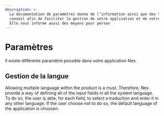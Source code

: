 ```yaml
---
description: >-
  La documentation de paramètres donne de l’information ainsi que des truc et
  conseil afin de faciliter la gestion de votre application et de votre équipe.
  Elle vous informe aussi des moyens pour person
---
```


# Paramètres

Il existe différents paramètre possible dans votre application Nex.

## Gestion de la langue

Allowing multiple language within the product is a must. Therefore, Nex provide a way of defining all of the input fields in all the system language. To do so, the user is able, for each field, to select a traduction and enter it in any other language. If the user choose not to do so, the default language of the application is choosen.

